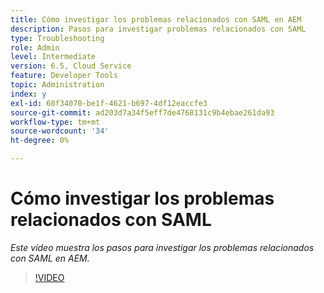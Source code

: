 ```yaml
---
title: Cómo investigar los problemas relacionados con SAML en AEM
description: Pasos para investigar problemas relacionados con SAML
type: Troubleshooting
role: Admin
level: Intermediate
version: 6.5, Cloud Service
feature: Developer Tools
topic: Administration
index: y
exl-id: 60f34070-be1f-4621-b697-4df12eaccfe3
source-git-commit: ad203d7a34f5eff7de4768131c9b4ebae261da93
workflow-type: tm+mt
source-wordcount: '34'
ht-degree: 0%

---
```


# Cómo investigar los problemas relacionados con SAML

*Este vídeo muestra los pasos para investigar los problemas relacionados con SAML en AEM.*

>[!VIDEO](https://video.tv.adobe.com/v/335466?quality=9&learn=on)
